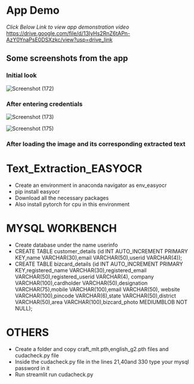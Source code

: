 # App Demo
*Click Below Link to view app demonstration video*
https://drive.google.com/file/d/13IyHs2RnZ6tAPn-AzY0YnaPsE0DSXzkc/view?usp=drive_link

## Some screenshots from the app

### Initial look
![Screenshot (172)](https://github.com/Kav1n-Lal/Text_Extraction_EASYOCR/assets/116146011/956a1c65-64ae-425d-8171-cb4fbf98124e)

### After entering credentials
![Screenshot (173)](https://github.com/Kav1n-Lal/Text_Extraction_EASYOCR/assets/116146011/a3f5355d-2342-4910-add0-0022c161579e)


![Screenshot (175)](https://github.com/Kav1n-Lal/Text_Extraction_EASYOCR/assets/116146011/fd56a2b0-ee7c-4b51-8a68-0e71369353ef)
### After loading the image and its corresponding extracted text

# Text_Extraction_EASYOCR
- Create an environment in anaconda navigator as env_easyocr
- pip install easyocr
- Download all the necessary packages
- Also install pytorch for cpu in this environment

# MYSQL WORKBENCH
- Create database under the name userinfo
- CREATE TABLE customer_details
  (id INT AUTO_INCREMENT PRIMARY KEY,name VARCHAR(30),email VARCHAR(50),userid VARCHAR(4));
- CREATE TABLE bizcard_details
  (id INT AUTO_INCREMENT PRIMARY KEY,registered_name VARCHAR(30),registered_email VARCHAR(50),registered_userid VARCHAR(4),
  company VARCHAR(100),cardholder VARCHAR(50),designation VARCHAR(75),mobile VARCHAR(100),email VARCHAR(50),
  website VARCHAR(100),pincode VARCHAR(6),state VARCHAR(50),district VARCHAR(50),area VARCHAR(100),bizcard_photo MEDIUMBLOB NOT NULL);
 
 # OTHERS 
- Create a folder and copy craft_mlt.pth,english_g2.pth files and cudacheck.py file 
- Inside the cudacheck.py file in the lines 21,40and 330 type your mysql password in it
- Run streamlit run cudacheck.py

